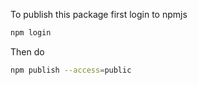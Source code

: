 To publish this package first login to npmjs

```sh
npm login
```

Then do

```sh
npm publish --access=public
```
